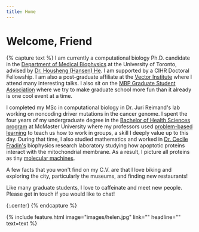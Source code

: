 ```yaml
---
title: Home
---
```


# Welcome, Friend

{% capture text %}
I am currently a computational biology Ph.D. candidate in the [Department of Medical Biophysics](https://medbio.utoronto.ca/medical-biophysics) at the University of Toronto, advised by [Dr. Housheng (Hansen) He](https://www.hansenhelab.org/). I am supported by a CIHR Doctoral Fellowship. I am also a post-graduate affiliate at the [Vector Institute](https://vectorinstitute.ai/) where I attend many interesting talks. I also sit on the [MBP Graduate Student Association](https://www.mbpgsa.ca/) where we try to make graduate school more fun than it already is one cool event at a time.

I completed my MSc in computational biology in Dr. Juri Reimand's lab working on noncoding driver mutations in the cancer genome. I spent the four years of my undergraduate degree in the [Bachelor of Health Sciences program](https://bhsc.mcmaster.ca/) at McMaster University where my professors used [problem-based learning](https://mdprogram.mcmaster.ca/md-program/overview/pbl---problem-based-learning) to teach us how to work in groups, a skill I deeply value up to this day. During that time, I also studied mathematics and worked in [Dr. Cecile Fradin's](https://physics.mcmaster.ca/~biophys/molbiophys/index.html) biophysics research laboratory studying how apoptotic proteins interact with the mitochondrial membrane. As a result, I picture all proteins as tiny [molecular machines](https://www.youtube.com/watch?v=y-uuk4Pr2i8).

A few facts that you won't find on my C.V. are that I love biking and exploring the city, particularly the museums, and finding new restaurants!

Like many graduate students, I love to caffeinate and meet new people. Please get in touch if you would like to chat!

{:.center}
{% endcapture %}

{%
  include feature.html
  image="images/helen.jpg"
  link=""
  headline=""
  text=text
%}

